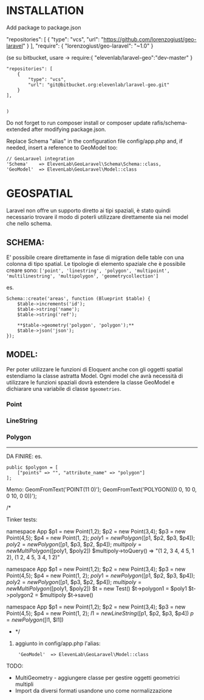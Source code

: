 # INSTALLATION

Add package to package.json

"repositories": [
    {
        "type": "vcs",
        "url": "https://github.com/lorenzogiust/geo-laravel"
    }
],
"require": {
    "lorenzogiust/geo-laravel": "~1.0"
}

(se su bitbucket, usare ->
    require:{
    "elevenlab/laravel-geo":"dev-master"
    }

    "repositories": [
        {
            "type": "vcs",
            "url": "git@bitbucket.org:elevenlab/laravel-geo.git"
        }
    ],


    )

Do not forget to run composer install or composer update rafis/schema-extended after modifying package.json.

Replace Schema "alias" in the configuration file config/app.php and, if needed, insert a reference to GeoModel too:

```
// GeoLaravel integration
'Schema'    => ElevenLab\GeoLaravel\Schema\Schema::class,
'GeoModel'  => ElevenLab\GeoLaravel\Model::class
```

# GEOSPATIAL

Laravel non offre un supporto diretto ai tipi spaziali, è stato quindi necessario trovare il modo di poterli utilizzare
direttamente sia nei model che nello schema.

## SCHEMA:

E' possibile creare direttamente in fase di migration delle table con una colonna di tipo spatial.
Le tipologie di elemento spaziale che è possibile creare sono: `['point', 'linestring', 'polygon', 'multipoint', 'multilinestring', 'multipolygon', 'geometrycollection']`

es.
```
Schema::create('areas', function (Blueprint $table) {
    $table->increments('id');
    $table->string('name');
    $table->string('ref');

    **$table->geometry('polygon', 'polygon');**
    $table->json('json');
});
```

## MODEL:

Per poter utilizzare le funzioni di Eloquent anche con gli oggetti spatial estendiamo la classe astratta Model. Ogni model
che avrà necessità di utilizzare le funzioni spaziali dovrà estendere la classe GeoModel e dichiarare una variabile
di classe `$geometries`.

### Point
### LineString
### Polygon

-----------------------------------------------------------------------------------------------------------------------
DA FINIRE:
es.
```
public $polygon = [
    ["points" => "", "attribute_name" => "polygon"]
];
```


Memo:
GeomFromText('POINT(11 0)');
GeomFromText('POLYGON((0 0, 10 0, 0 10, 0 0))');

/*

Tinker tests:



namespace App
$p1 = new Point(1,2); $p2 = new Point(3,4); $p3 = new Point(4,5); $p4 = new Point(1, 2);
$poly1 = new Polygon([$p1, $p2, $p3, $p4]); $poly2 = new Polygon([$p1, $p3, $p2, $p4]);
$multipoly = new MultiPolygon([$poly1, $poly2])
$multipoly->toQuery()
=> "(1 2, 3 4, 4 5, 1 2), (1 2, 4 5, 3 4, 1 2)"

namespace App
$p1 = new Point(1,2); $p2 = new Point(3,4); $p3 = new Point(4,5); $p4 = new Point(1, 2);
$poly1 = new Polygon([$p1, $p2, $p3, $p4]); $poly2 = new Polygon([$p1, $p3, $p2, $p4]);
$multipoly = new MultiPolygon([$poly1, $poly2])
$t = new Test()
$t->polygon1 = $poly1
$t->polygon2 = $multipoly
$t->save()

namespace App
$p1 = new Point(1,2); $p2 = new Point(3,4); $p3 = new Point(4,5); $p4 = new Point(1, 2);
$l1 = new LineString([$p1, $p2, $p3, $p4])
$p = new Polygon([$l1, $l1])

 * */
 1) aggiunto in config/app.php l'alias:

         'GeoModel'  => ElevenLab\GeoLaravel\Model::class

TODO:
* MultiGeometry - aggiungere classe per gestire oggetti geometrici multipli
* Import da diversi formati usandone uno come normalizzazione